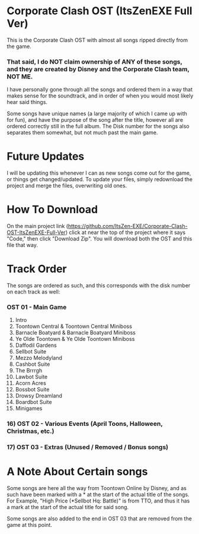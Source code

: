 # Corporate Clash OST (ItsZenEXE Full Ver)

This is the Corporate Clash OST with almost all songs ripped directly from the game.
### That said, I do NOT claim ownership of ANY of these songs, and they are created by Disney and the Corporate Clash team, NOT ME.
I have personally gone through all the songs and ordered them in a way that makes sense for the soundtrack, and in order of when you would most likely hear said things.

Some songs have unique names (a large majority of which I came up with for fun), and have the purpose of the song after the title, however all are ordered correctly still in the full album. The Disk number for the songs also separates them somewhat, but not much past the main game.

# Future Updates

I will be updating this whenever I can as new songs come out for the game, or things get changed/updated. To update your files, simply redownload the project and merge the files, overwriting old ones.

# How To Download

On the main project link (https://github.com/ItsZen-EXE/Corporate-Clash-OST-ItsZenEXE-Full-Ver) click at near the top of the project where it says "Code," then click "Download Zip". You will download both the OST and this file that way.

# Track Order

The songs are ordered as such, and this corresponds with the disk number on each track as well:

### OST 01 - Main Game
1) Intro
2) Toontown Central & Toontown Central Miniboss
3) Barnacle Boatyard & Barnacle Boatyard Miniboss
4) Ye Olde Toontown & Ye Olde Toontown Miniboss
5) Daffodil Gardens
6) Sellbot Suite
7) Mezzo Melodyland
8) Cashbot Suite
9) The Brrrgh
10) Lawbot Suite
11) Acorn Acres
12) Bossbot Suite
13) Drowsy Dreamland
14) Boardbot Suite
15) Minigames
### 16) OST 02 - Various Events (April Toons, Halloween, Christmas, etc.)
### 17) OST 03 - Extras (Unused / Removed / Bonus songs)

# A Note About Certain songs
Some songs are here all the way from Toontown Online by Disney, and as such have been marked with a * at the start of the actual title of the songs. For Example, "High Price (*Sellbot Hq: Battle)" is from TTO, and thus it has a mark at the start of the actual title for said song.

Some songs are also added to the end in OST 03 that are removed from the game at this point.
